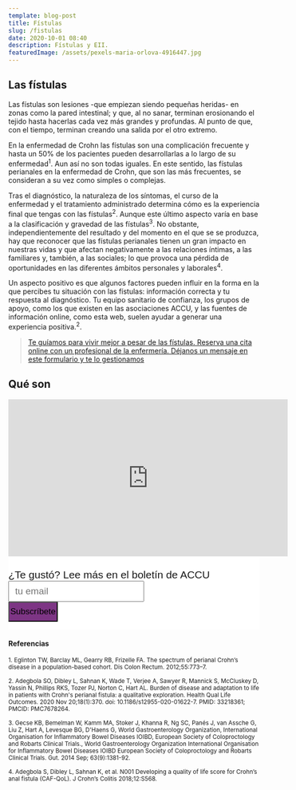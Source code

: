 ```yaml
---
template: blog-post
title: Fístulas
slug: /fistulas
date: 2020-10-01 08:40
description: Fístulas y EII. 
featuredImage: /assets/pexels-maria-orlova-4916447.jpg
---
```

## Las fístulas

Las fístulas son lesiones -que empiezan siendo pequeñas heridas- en zonas como la pared intestinal; y que, al no sanar, terminan erosionando el tejido hasta hacerlas cada vez más grandes y profundas. Al punto de que, con el tiempo, terminan creando una salida por el otro extremo.

En la enfermedad de Crohn las fístulas son una complicación frecuente y hasta un 50% de los pacientes pueden desarrollarlas a lo largo de su enfermedad<sup>1</sup>. Aun así no son todas iguales. En este sentido, las fístulas perianales en la enfermedad de Crohn, que son las más frecuentes, se consideran a su vez como simples o complejas. 

Tras el diagnóstico, la naturaleza de los síntomas, el curso de la enfermedad y el tratamiento administrado determina cómo es la experiencia final que tengas con las fístulas<sup>2</sup>. Aunque este último aspecto varía en base a la clasificación y gravedad de las fístulas<sup>3</sup>. No obstante, independientemente del resultado y del momento en el que se se produzca, hay que reconocer que las fístulas perianales tienen un gran impacto en nuestras vidas y que afectan negativamente a las relaciones íntimas, a las familiares y, también, a las sociales; lo que provoca una pérdida de oportunidades en las diferentes ámbitos personales y laborales<sup>4</sup>.   

Un aspecto positivo es que algunos factores pueden influir en la forma en la que percibes tu situación con las fístulas: información correcta y tu respuesta al diagnóstico. Tu equipo sanitario de confianza, los grupos de apoyo, como los que existen en las asociaciones ACCU, y las fuentes de información online, como esta web, suelen ayudar a generar una experiencia positiva.<sup>2</sup>. 

> [Te guíamos para vivir mejor a pesar de las fístulas. Reserva una cita online con un profesional de la enfermería. Déjanos un mensaje en este formulario y te lo gestionamos](/contact)


## Qué son

<div class="container_para_appointy" >

<iframe width="560" height="315" src="https://www.youtube.com/embed/vqs8yVHIwvE?start=34" gesture="media" frameborder="0" allow="accelerometer; autoplay; encrypted-media; gyroscope; picture-in-picture" allowfullscreen></iframe>

</div>

 <!-- Begin Mailchimp Signup Form -->

<link href="//cdn-images.mailchimp.com/embedcode/slim-10_7.css" rel="stylesheet" type="text/css">
<style type="text/css">
#mc_embed_signup{background:#fff; clear:left; font:14px Helvetica,Arial,sans-serif; }
/* Add your own Mailchimp form style overrides in your site stylesheet or in this style block.
  We recommend moving this block and the preceding CSS link to the HEAD of your HTML file. */
</style>
<div id="mc_embed_signup">
<form action="https://accuesp.us12.list-manage.com/subscribe/post?u=924f0f9e69877235b6063654f&amp;id=b07eee52b9" method="post" id="mc-embedded-subscribe-form" style="padding: 5% 0px 3%;" name="mc-embedded-subscribe-form" class="validate" target="_blank" novalidate>
    <div id="mc_embed_signup_scroll">
<label for="mce-EMAIL" style="font-size: 21px;">¿Te gustó? Lee más en el boletín de ACCU </label>
<input type="email" style="font-size: 19px; padding: 0 0.6em; min-height: 42px;" value="" name="EMAIL" class="email" id="mce-EMAIL" placeholder="tu email" required>
    <!-- real people should not fill this in and expect good things - do not remove this or risk form bot signups-->
    <div style="position: absolute; left: -5000px;" aria-hidden="true"><input type="text" name="b_924f0f9e69877235b6063654f_b07eee52b9" tabindex="-1" value=""></div>
    <div class="clear"><input type="submit" style="background-color: #7d3584 !important; font-size: 17px; min-height: 40px !important;padding: 2px;marging-top: 1%;"value="Subscríbete" name="subscribe" id="mc-embedded-subscribe" class="button"></div>
    </div>
</form>
</div>

#### Referencias

<sub>1. Eglinton TW, Barclay ML, Gearry RB, Frizelle FA. The spectrum of perianal Crohn’s disease in a population-based cohort. Dis Colon Rectum. 2012;55:773–7.</sub>

<sub>2. Adegbola SO, Dibley L, Sahnan K, Wade T, Verjee A, Sawyer R, Mannick S, McCluskey D, Yassin N, Phillips RKS, Tozer PJ, Norton C, Hart AL. Burden of disease and adaptation to life in patients with Crohn's perianal fistula: a qualitative exploration. Health Qual Life Outcomes. 2020 Nov 20;18(1):370. doi: 10.1186/s12955-020-01622-7. PMID: 33218361; PMCID: PMC7678264.</sub>

<sub>3. Gecse KB, Bemelman W, Kamm MA, Stoker J, Khanna R, Ng SC, Panés J, van Assche G, Liu Z, Hart A, Levesque BG, D'Haens G, World Gastroenterology Organization, International Organisation for Inflammatory Bowel Diseases IOIBD, European Society of Coloproctology and Robarts Clinical Trials., World Gastroenterology Organization International Organisation for Inflammatory Bowel Diseases IOIBD European Society of Coloproctology and Robarts Clinical Trials. Gut. 2014 Sep; 63(9):1381-92.</sub>

<sub>4. Adegbola S, Dibley L, Sahnan K, et al. N001 Developing a quality of life score for Crohn’s anal fistula (CAF-QoL). J Crohn’s Colitis 2018;12:S568.</sub>

 